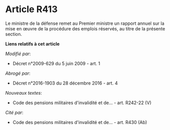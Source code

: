 # Article R413

Le ministre de la défense remet au Premier ministre un rapport annuel sur la mise en œuvre de la procédure des emplois
réservés, au titre de la présente section.

**Liens relatifs à cet article**

_Modifié par_:

  - Décret n°2009-629 du 5 juin 2009 - art. 1

_Abrogé par_:

  - Décret n°2016-1903 du 28 décembre 2016 - art. 4

_Nouveaux textes_:

  - Code des pensions militaires d'invalidité et de... - art. R242-22 (V)

_Cité par_:

  - Code des pensions militaires d'invalidité et de... - art. R430 (Ab)
